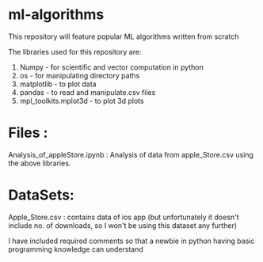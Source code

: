 # ml-algorithms
This repository will feature popular ML algorithms written from scratch

The libraries used for this repository are:
1) Numpy - for scientific and vector computation in python
2) os - for manipulating directory paths
3) matplotlib - to plot data
4) pandas - to read and manipulate.csv files
5) mpl_toolkits.mplot3d - to plot 3d plots

# Files :
Analysis_of_appleStore.ipynb : Analysis of data from apple_Store.csv using the above libraries.

# DataSets:
Apple_Store.csv : contains data of ios app (but unfortunately it doesn't include no. of downloads, so I won't be using this dataset any further)

I have included required comments so that a newbie in python having basic programming knowledge can understand
